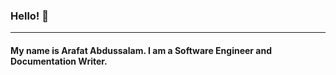 ### Hello! 👋
------------------

#### My name is Arafat Abdussalam. I am a Software Engineer and Documentation Writer.

